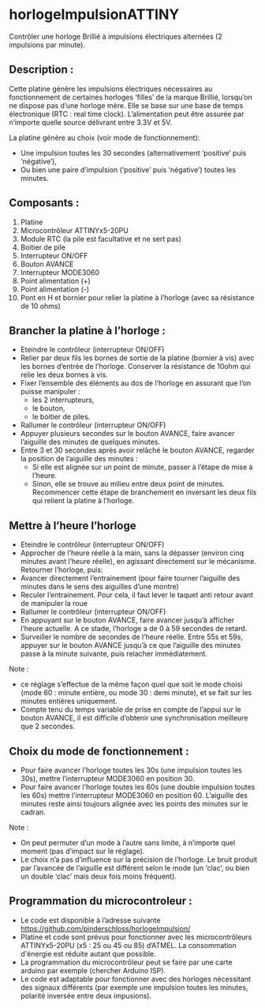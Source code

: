 # horlogeImpulsionATTINY
Contrôler une horloge Brillié à impulsions électriques alternées (2 impulsions par minute).

## Description :
Cette platine génère les impulsions électriques nécessaires au fonctionnement de certaines horloges ‘filles’ de la marque Brillié, lorsqu’on ne dispose pas d’une horloge mère. Elle se base sur une base de temps électronique (RTC : real time clock). L’alimentation peut être assurée par n’importe quelle source délivrant entre 3.3V et 5V.

La platine génère au choix (voir mode de fonctionnement):
-	Une impulsion toutes les 30 secondes (alternativement ‘positive’ puis ‘négative’),
-	Ou bien une paire d’impulsion (‘positive’ puis ‘négative’) toutes les minutes.

## Composants :
1.	Platine
2.	Microcontrôleur ATTINYx5-20PU
3.	Module RTC (la pile est facultative et ne sert pas)
4.	Boitier de pile
5.	Interrupteur ON/OFF
6.	Bouton AVANCE
7.	Interrupteur MODE3060
8.	Point alimentation (+)
9.	Point alimentation (-)
10.	Pont en H et bornier pour relier la platine à l’horloge (avec sa résistance de 10 ohms)

## Brancher la platine à l’horloge :
-  Eteindre le contrôleur (interrupteur ON/OFF)
-  Relier par deux fils les bornes de sortie de la platine (bornier à vis) avec les bornes d’entrée de l’horloge. Conserver la résistance de 10ohm qui relie les deux bornes à vis.
-  Fixer l’ensemble des éléments au dos de l’horloge en assurant que l’on puisse manipuler : 
   -  les 2 interrupteurs,
   -  le bouton,
   -  le boitier de piles.
-  Rallumer le contrôleur (interrupteur ON/OFF)
-  Appuyer plusieurs secondes sur le bouton AVANCE, faire avancer l’aiguille des minutes de quelques minutes.
-  Entre 3 et 30 secondes après avoir relâché le bouton AVANCE, regarder la position de l’aiguille des minutes :
   -  Si elle est alignée sur un point de minute, passer à l’étape de mise à l’heure.
   -  Sinon, elle se trouve au milieu entre deux point de minutes. Recommencer cette étape de branchement en inversant les deux fils qui relient la platine à l’horloge.

## Mettre à l’heure l’horloge
-	Eteindre le contrôleur (interrupteur ON/OFF)
-	Approcher de l’heure réelle à la main, sans la dépasser (environ cinq minutes avant l’heure réelle), en agissant directement sur le mécanisme. Retourner l’horloge, puis:
   -  Avancer directement l’entrainement (pour faire tourner l’aiguille des minutes dans le sens des aiguilles d’une montre)
   -  Reculer l’entrainement. Pour cela, il faut lever le taquet anti retour avant de manipuler la roue
   -  Rallumer le contrôleur (interrupteur ON/OFF)
-	En appuyant sur le bouton AVANCE, faire avancer jusqu’à afficher l’heure actuelle. A ce stade, l’horloge a de 0 à 59 secondes de retard.
-	Surveiller le nombre de secondes de l’heure réelle. Entre 55s et 59s, appuyer sur le bouton AVANCE jusqu’à ce que l’aiguille des minutes passe à la minute suivante, puis relacher immédiatement.

Note : 
-	ce réglage s’effectue de la même façon quel que soit le mode choisi (mode 60 : minute entière, ou mode 30 : demi minute), et se fait sur les minutes entières uniquement.
-	Compte tenu du temps variable de prise en compte de l’appui sur le bouton AVANCE, il est difficile d’obtenir une synchronisation meilleure que 2 secondes.

## Choix du mode de fonctionnement :
-	Pour faire avancer l’horloge toutes les 30s (une impulsion toutes les 30s), mettre l’interrupteur MODE3060 en position 30. 
-	Pour faire avancer l’horloge toutes les 60s (une double impulsion toutes les 60s) mettre l’interrupteur MODE3060 en position 60. L’aiguille des minutes reste ainsi toujours alignée avec les points des minutes sur le cadran.

Note :
-	On peut permuter d’un mode à l’autre sans limite, à n’importe quel moment (pas d’impact sur le réglage).
-	Le choix n’a pas d’influence sur la précision de l’horloge. Le bruit produit par l’avancée de l’aiguille est différent selon le mode (un ‘clac’, ou bien un double ‘clac’ mais deux fois moins fréquent).

## Programmation du microcontroleur :
-	Le code est disponible à l’adresse suivante https://github.com/pinderschloss/horlogeImpulsion/
-	Platine et code sont prévus pour fonctionner avec les microcontrôleurs ATTINYx5-20PU (x5 : 25 ou 45 ou 85) d’ATMEL. La consommation d'énergie est réduite autant que possible.
-	La programmation du microcontrôleur peut se faire par une carte arduino par exemple (chercher Arduino ISP).
-	Le code est adaptable pour fonctionner avec des horloges nécessitant des signaux différents (par exemple une impulsion toutes les minutes, polarité inversée entre deux impusions).
